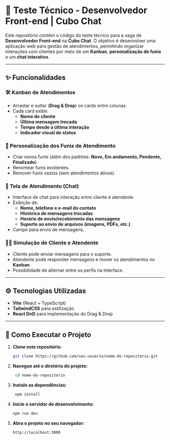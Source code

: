 # 📌 Teste Técnico - Desenvolvedor Front-end | Cubo Chat  

Este repositório contém o código do teste técnico para a vaga de **Desenvolvedor Front-end** na **Cubo Chat**. O objetivo é desenvolver uma aplicação web para gestão de atendimentos, permitindo organizar interações com clientes por meio de um **Kanban**, **personalização de funis** e um **chat interativo**.  

---

## ✨ Funcionalidades  

### 🛠️ Kanban de Atendimentos  
- Arrastar e soltar (**Drag & Drop**) os cards entre colunas.  
- Cada card exibe:  
  - **Nome do cliente**  
  - **Última mensagem trocada**  
  - **Tempo desde a última interação**  
  - **Indicador visual do status**  

### 📝 Personalização dos Funis de Atendimento  
- Criar novos funis (além dos padrões: **Novo, Em andamento, Pendente, Finalizado**).  
- Renomear funis existentes.  
- Remover funis vazios (sem atendimentos ativos).  

### 💬 Tela de Atendimento (Chat)  
- Interface de chat para interação entre cliente e atendente.  
- Exibição de:  
  - **Nome, telefone e e-mail do contato**  
  - **Histórico de mensagens trocadas**  
  - **Horário de envio/recebimento das mensagens**  
  - **Suporte ao envio de arquivos (imagens, PDFs, etc.)**  
- Campo para envio de mensagens.  

### 👨‍💼 Simulação de Cliente e Atendente  
- Cliente pode enviar mensagens para o suporte.  
- Atendente pode responder mensagens e mover os atendimentos no **Kanban**.  
- Possibilidade de alternar entre os perfis na interface.  

---

## ⚙️ Tecnologias Utilizadas  
- **Vite** (React + TypeScript)  
- **TailwindCSS** para estilização  
- **React DnD** para implementação do Drag & Drop  

---

## 🚀 Como Executar o Projeto  

1. **Clone este repositório:**  
   ```sh
   git clone https://github.com/seu-usuario/nome-do-repositorio.git

2. **Navegue até o diretório do projeto:**
   ```sh
    cd nome-do-repositorio

3. **Instale as dependências:**
   ```sh
    npm install

4. **Inicie o servidor de desenvolvimento:**
   ```sh
   npm run dev

5. **Abra o projeto no seu navegador:**
   ```sh
   http://localhost:3000
